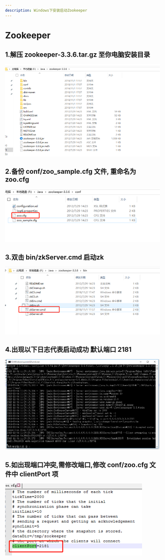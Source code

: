 ```yaml
---
description: Windows下安装启动Zookeeper
---
```


# Zookeeper

## 1.解压  zookeeper-3.3.6.tar.gz 至你电脑安装目录

![](../.gitbook/assets/image%20%286%29.png)

## 2.备份 conf/zoo\_sample.cfg 文件, 重命名为 zoo.cfg



![](../.gitbook/assets/image%20%285%29.png)

## 3.双击 bin/zkServer.cmd 启动zk

![](../.gitbook/assets/image%20%2813%29.png)

##  4.出现以下日志代表启动成功 默认端口 2181 

![](../.gitbook/assets/image%20%283%29.png)

## 5.如出现端口冲突,需修改端口,修改 conf/zoo.cfg 文件中 clientPort 项 

![](../.gitbook/assets/image%20%289%29.png)



